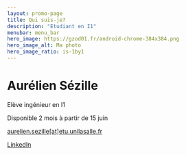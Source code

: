 ```yaml
---
layout: promo-page
title: Qui suis-je?
description: "Etudiant en I1"
menubar: menu_bar
hero_image: https://gzod01.fr/android-chrome-384x384.png
hero_image_alt: Ma photo
hero_image_ratio: is-1by1
---
```


# Aurélien Sézille
Elève ingénieur en I1


Disponible 2 mois à partir de 15 juin

[aurelien.sezille[at]etu.unilasalle.fr](mailto:aurelien.sezille@etu.unilasalle.fr)

[LinkedIn](https://www.linkedin.com/in/aur%C3%A9lien-s%C3%A9zille-5258a8325/)

